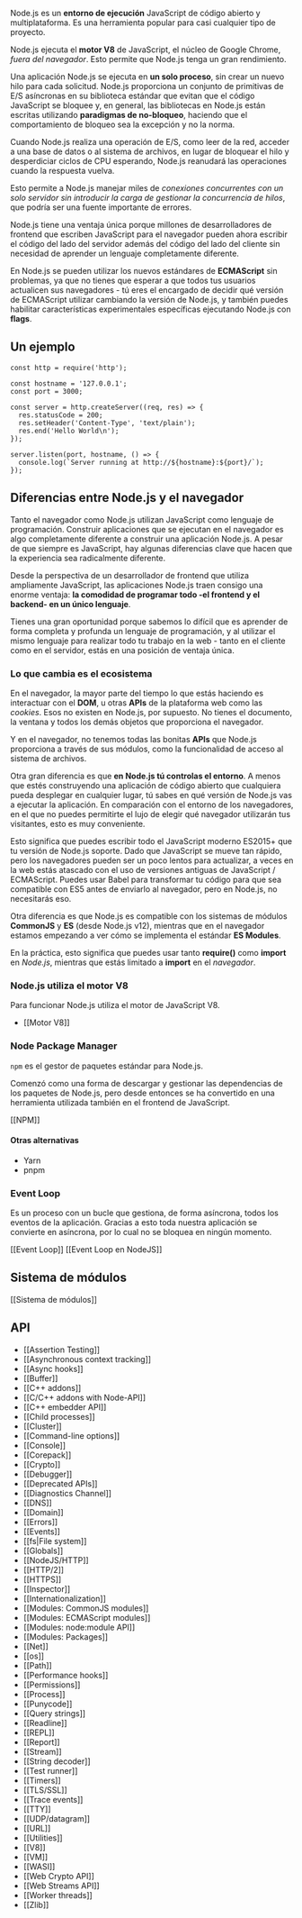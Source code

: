 Node.js es un **entorno de ejecución** JavaScript de código abierto y multiplataforma. Es una herramienta popular para casi cualquier tipo de proyecto.

Node.js ejecuta el **motor V8** de JavaScript, el núcleo de Google Chrome, _fuera del navegador_. Esto permite que Node.js tenga un gran rendimiento.

Una aplicación Node.js se ejecuta en **un solo proceso**, sin crear un nuevo hilo para cada solicitud. Node.js proporciona un conjunto de primitivas de E/S asíncronas en su biblioteca estándar que evitan que el código JavaScript se bloquee y, en general, las bibliotecas en Node.js están escritas utilizando **paradigmas de no-bloqueo**, haciendo que el comportamiento de bloqueo sea la excepción y no la norma.

Cuando Node.js realiza una operación de E/S, como leer de la red, acceder a una base de datos o al sistema de archivos, en lugar de bloquear el hilo y desperdiciar ciclos de CPU esperando, Node.js reanudará las operaciones cuando la respuesta vuelva.

Esto permite a Node.js manejar miles de _conexiones concurrentes con un solo servidor sin introducir la carga de gestionar la concurrencia de hilos_, que podría ser una fuente importante de errores.

Node.js tiene una ventaja única porque millones de desarrolladores de frontend que escriben JavaScript para el navegador pueden ahora escribir el código del lado del servidor además del código del lado del cliente sin necesidad de aprender un lenguaje completamente diferente.

En Node.js se pueden utilizar los nuevos estándares de **ECMAScript** sin problemas, ya que no tienes que esperar a que todos tus usuarios actualicen sus navegadores - tú eres el encargado de decidir qué versión de ECMAScript utilizar cambiando la versión de Node.js, y también puedes habilitar características experimentales específicas ejecutando Node.js con **flags**.

## Un ejemplo

```node
const http = require('http');

const hostname = '127.0.0.1';
const port = 3000;

const server = http.createServer((req, res) => {
  res.statusCode = 200;
  res.setHeader('Content-Type', 'text/plain');
  res.end('Hello World\n');
});

server.listen(port, hostname, () => {
  console.log(`Server running at http://${hostname}:${port}/`);
});
```

## Diferencias entre Node.js y el navegador

Tanto el navegador como Node.js utilizan JavaScript como lenguaje de programación. Construir aplicaciones que se ejecutan en el navegador es algo completamente diferente a construir una aplicación Node.js. A pesar de que siempre es JavaScript, hay algunas diferencias clave que hacen que la experiencia sea radicalmente diferente.

Desde la perspectiva de un desarrollador de frontend que utiliza ampliamente JavaScript, las aplicaciones Node.js traen consigo una enorme ventaja: **la comodidad de programar todo -el frontend y el backend- en un único lenguaje**.

Tienes una gran oportunidad porque sabemos lo difícil que es aprender de forma completa y profunda un lenguaje de programación, y al utilizar el mismo lenguaje para realizar todo tu trabajo en la web - tanto en el cliente como en el servidor, estás en una posición de ventaja única.

### Lo que cambia es el ecosistema

En el navegador, la mayor parte del tiempo lo que estás haciendo es interactuar con el **DOM**, u otras **APIs** de la plataforma web como las _cookies_. Esos no existen en Node.js, por supuesto. No tienes el documento, la ventana y todos los demás objetos que proporciona el navegador.

Y en el navegador, no tenemos todas las bonitas **APIs** que Node.js proporciona a través de sus módulos, como la funcionalidad de acceso al sistema de archivos.

Otra gran diferencia es que **en Node.js tú controlas el entorno**. A menos que estés construyendo una aplicación de código abierto que cualquiera pueda desplegar en cualquier lugar, tú sabes en qué versión de Node.js vas a ejecutar la aplicación. En comparación con el entorno de los navegadores, en el que no puedes permitirte el lujo de elegir qué navegador utilizarán tus visitantes, esto es muy conveniente.

Esto significa que puedes escribir todo el JavaScript moderno ES2015+ que tu versión de Node.js soporte. Dado que JavaScript se mueve tan rápido, pero los navegadores pueden ser un poco lentos para actualizar, a veces en la web estás atascado con el uso de versiones antiguas de JavaScript / ECMAScript. Puedes usar Babel para transformar tu código para que sea compatible con ES5 antes de enviarlo al navegador, pero en Node.js, no necesitarás eso.

Otra diferencia es que Node.js es compatible con los sistemas de módulos **CommonJS** y **ES** (desde Node.js v12), mientras que en el navegador estamos empezando a ver cómo se implementa el estándar **ES Modules**.

En la práctica, esto significa que puedes usar tanto **require()** como **import** en _Node.js_, mientras que estás limitado a **import** en el _navegador_.

### Node.js utiliza el motor V8

Para funcionar Node.js utiliza el motor de JavaScript V8.

- [[Motor V8]]

### Node Package Manager

``npm`` es el gestor de paquetes estándar para Node.js.

Comenzó como una forma de descargar y gestionar las dependencias de los paquetes de Node.js, pero desde entonces se ha convertido en una herramienta utilizada también en el frontend de JavaScript.

[[NPM]]

#### Otras alternativas

- Yarn
- pnpm

### Event Loop

Es un proceso con un bucle que gestiona, de forma asíncrona, todos los eventos de la aplicación. Gracias a esto toda nuestra aplicación se convierte en asíncrona, por lo cual no se bloquea en ningún momento.

[[Event Loop]]
[[Event Loop en NodeJS]]

## Sistema de módulos

[[Sistema de módulos]]

## API

- [[Assertion Testing]]
- [[Asynchronous context tracking]]
- [[Async hooks]]
- [[Buffer]]
- [[C++ addons]]
- [[C/C++ addons with Node-API]]
- [[C++ embedder API]]
- [[Child processes]]
- [[Cluster]]
- [[Command-line options]]
- [[Console]]
- [[Corepack]]
- [[Crypto]]
- [[Debugger]]
- [[Deprecated APIs]]
- [[Diagnostics Channel]]
- [[DNS]]
- [[Domain]]
- [[Errors]]
- [[Events]]
- [[fs|File system]]
- [[Globals]]
- [[NodeJS/HTTP]]
- [[HTTP/2]]
- [[HTTPS]]
- [[Inspector]]
- [[Internationalization]]
- [[Modules: CommonJS modules]]
- [[Modules: ECMAScript modules]]
- [[Modules: node:module API]]
- [[Modules: Packages]]
- [[Net]]
- [[os]]
- [[Path]]
- [[Performance hooks]]
- [[Permissions]]
- [[Process]]
- [[Punycode]]
- [[Query strings]]
- [[Readline]]
- [[REPL]]
- [[Report]]
- [[Stream]]
- [[String decoder]]
- [[Test runner]]
- [[Timers]]
- [[TLS/SSL]]
- [[Trace events]]
- [[TTY]]
- [[UDP/datagram]]
- [[URL]]
- [[Utilities]]
- [[V8]]
- [[VM]]
- [[WASI]]
- [[Web Crypto API]]
- [[Web Streams API]]
- [[Worker threads]]
- [[Zlib]]

